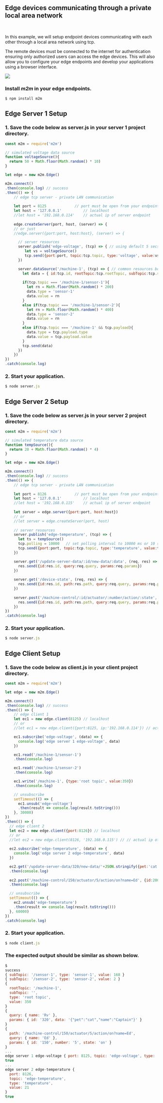 
## Edge devices communicating through a private local area network 

<br>

In this example, we will setup endpoint devices communicating with each other through a local area network using tcp. 

The remote devices must be connected to the internet for authentication ensuring only authorized users can access the edge devices. This will also allow you to configure your edge endpoints and develop your applications using a browser interface. 

![](assets/m2m-edge.svg)

### Install *m2m* in your edge endpoints.
```js
$ npm install m2m
```
## Edge Server 1 Setup

### 1. Save the code below as server.js in your server 1 project directory.
```js
const m2m = require('m2m')

// simulated voltage data source
function voltageSource(){
  return 50 + Math.floor(Math.random() * 10)
}

let edge = new m2m.Edge()

m2m.connect()
.then(console.log) // success
.then(() => {
    // edge tcp server - private LAN communication
  
    let port = 8125		        // port must be open from your endpoint
    let host = '127.0.0.1' 	        // localhost
    //let host = '192.168.0.114' 	// actual ip of server endpoint
    
    edge.createServer(port, host, (server) => {
    // or just  
    //edge.server({port:port, host:host}, (server) => {

      // server resources
      server.publish('edge-voltage', (tcp) => { // using default 5 secs or 5000 ms polling interval
         let vs = voltageSource()
         tcp.send({port:port, topic:tcp.topic, type:'voltage', value:vs})
      })

      server.dataSource('/machine-1', (tcp) => { // common resources both for client read and write method 
        let data = { id:tcp.id, rootTopic:tcp.rootTopic, subTopic:tcp.subTopic }
      
        if(tcp.topic === '/machine-1/sensor-1'){
          let rn = Math.floor(Math.random() * 200)
          data.type = 'sensor-1'
          data.value = rn 
        }
        else if(tcp.topic === '/machine-1/sensor-2'){
          let rn = Math.floor(Math.random() * 400)
          data.type = 'sensor-2'
          data.value = rn 
        }
        else if(tcp.topic === '/machine-1' && tcp.payload){
          data.type = tcp.payload.type
          data.value = tcp.payload.value
        }  
        tcp.send(data)
      })
    })
})
.catch(console.log)
```
### 2. Start your application.
```js
$ node server.js
```

## Edge Server 2 Setup

### 1. Save the code below as server.js in your server 2 project directory.
```js
const m2m = require('m2m')

// simulated temperature data source
function tempSource(){
  return 20 + Math.floor(Math.random() * 4)
}

let edge = new m2m.Edge()

m2m.connect()
.then(console.log) // success
.then(() => {
    // edge tcp server - private LAN communication
   
    let port = 8126		        // port must be open from your endpoint
    let host = '127.0.0.1' 	        // localhost
    //let host = '192.168.0.115' 	// actual ip of server endpoint
        
    let server = edge.server({port:port, host:host})
    // or
    //let server = edge.createServer(port, host)
    
    // server resources
    server.publish('edge-temperature', (tcp) => {
      let ts = tempSource()
      tcp.polling = 10000	// set polling interval to 10000 ms or 10 secs instead of the default 5000 ms
      tcp.send({port:port, topic:tcp.topic, type:'temperature', value:ts})
    })

    server.get('/update-server-data/:id/new-data/:data', (req, res) => {
      res.send({id:res.id, query:req.query, params:req.params})
    })
  
    server.get('/device-state', (req, res) => {
      res.send({id:res.id, path:res.path, query:req.query, params:req.params, state:'off'})
    })
  
    server.post('/machine-control/:id/actuator/:number/action/:state', (req, res) => {
      res.send({id:res.id, path:res.path, query:req.query, params:req.params})
    })   
})
.catch(console.log)
```
### 2. Start your application.
```js
$ node server.js
```

## Edge Client Setup

### 1. Save the code below as client.js in your client project directory.
```js
const m2m = require('m2m') 

let edge = new m2m.Edge()

m2m.connect()
.then(console.log) // success
.then(() => {
    // edge client 1 
    let ec1 = new edge.client(8125) // localhost
    // or
    //let ec1 = new edge.client({port:8125, ip:'192.168.0.114'}) // actual ip of edge server 1

    ec1.subscribe('edge-voltage', (data) => {
      console.log('edge server 1 edge-voltage', data)
    })

    ec1.read('/machine-1/sensor-1')
    .then(console.log)

    ec1.read('/machine-1/sensor-2')
    .then(console.log)

    ec1.write('/machine-1', {type:'root topic', value:350})
    .then(console.log)

    // unsubscribe
    setTimeout(() => {
      ec1.unsub('edge-voltage')
      .then(result => console.log(result.toString()))
    }, 30000)
})
.then(() => {
  // edge client 2
  let ec2 = new edge.client({port:8126}) // localhost
  // or
  //let ec2 = new edge.client(8126, '192.168.0.115') // // actual ip of edge server 2
  
  ec2.subscribe('edge-temperature', (data) => {
    console.log('edge server 2 edge-temperature', data)
  })

  ec2.get('/update-server-data/320/new-data/'+JSON.stringify({pet:'cat', name:'Captain'})+'?name=Rv')
  .then(console.log)
  
  ec2.post('/machine-control/150/actuator/5/action/on?name=Ed', {id:200, state:'true'})
  .then(console.log)

  // unsubscribe
  setTimeout(() => {
    ec2.unsub('edge-temperature')
    .then(result => console.log(result.toString()))
  }, 60000)
})
.catch(console.log)
```
### 2. Start your application.
```js
$ node client.js
```

### The expected output should be similar as shown below.
```js
$
success
{ subTopic: '/sensor-1', type: 'sensor-1', value: 168 }
{ subTopic: '/sensor-2', type: 'sensor-2', value: 2 }
{
  rootTopic: '/machine-1',
  subTopic: '',
  type: 'root topic',
  value: 350
}
{
  query: { name: 'Rv' },
  params: { id: '320', data: '{"pet":"cat","name":"Captain"}' }
}
{
  path: '/machine-control/150/actuator/5/action/on?name=Ed',
  query: { name: 'Ed' },
  params: { id: '150', number: '5', state: 'on' }
}
...
edge server 1 edge-voltage { port: 8125, topic: 'edge-voltage', type: 'voltage', value: 59 }
true
...
edge server 2 edge-temperature {
  port: 8126,
  topic: 'edge-temperature',
  type: 'temperature',
  value: 21
}
true
```



